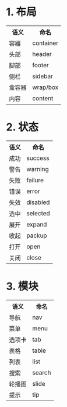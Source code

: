 # 1. 布局

<table class="table table-hover table-bordered table-header-bg f13" style="width:400px;">
    <tr>
        <th>语义</th>
        <th>命名</th>
    </tr>
    <tr>
        <td>
            容器
        </td>
        <td>
            container
        </td>
    </tr>
    <tr>
        <td>
            头部
        </td>
        <td>
            header
        </td>
    </tr>
    <tr>
        <td>
            脚部
        </td>
        <td>
            footer
        </td>
    </tr>
    <tr>
        <td>
            侧栏
        </td>
        <td>
            sidebar
        </td>
    </tr>
    <tr>
        <td>
            盒容器
        </td>
        <td>
            wrap/box
        </td>
    </tr>
    <tr>
        <td>
            内容
        </td>
        <td>
            content
        </td>
    </tr>
</table>

# 2. 状态

<table class="table table-hover table-bordered table-header-bg f13" style="width:400px;">
    <tr>
        <th>语义</th>
        <th>命名</th>
    </tr>
    <tr>
        <td>
            成功
        </td>
        <td>
            success
        </td>
    </tr>
    <tr>
        <td>
            警告
        </td>
        <td>
            warning
        </td>
    </tr>
    <tr>
        <td>
            失败
        </td>
        <td>
            failure
        </td>
    </tr>
    <tr>
        <td>
            错误
        </td>
        <td>
            error
        </td>
    </tr>
    <tr>
        <td>
            失效
        </td>
        <td>
            disabled
        </td>
    </tr>
    <tr>
        <td>
            选中
        </td>
        <td>
            selected
        </td>
    </tr>
    <tr>
        <td>
            展开
        </td>
        <td>
            expand
        </td>
    </tr>
    <tr>
        <td>
            收起
        </td>
        <td>
            packup
        </td>
    </tr>
    <tr>
        <td>
            打开
        </td>
        <td>
            open
        </td>
    </tr>
    <tr>
        <td>
            关闭
        </td>
        <td>
            close
        </td>
    </tr>
</table>

# 3. 模块

<table class="table table-hover table-bordered table-header-bg f13" style="width:400px;">
    <tr>
        <th>语义</th>
        <th>命名</th>
    </tr>
    <tr>
        <td>
            导航
        </td>
        <td>
            nav
        </td>
    </tr>
    <tr>
        <td>
            菜单
        </td>
        <td>
            menu
        </td>
    </tr>
    <tr>
        <td>
            选项卡
        </td>
        <td>
            tab
        </td>
    </tr>
    <tr>
        <td>
            表格
        </td>
        <td>
            table
        </td>
    </tr>
    <tr>
        <td>
            列表
        </td>
        <td>
            list
        </td>
    </tr>
    <tr>
        <td>
            搜索
        </td>
        <td>
            search
        </td>
    </tr>
    <tr>
        <td>
            轮播图
        </td>
        <td>
            slide
        </td>
    </tr>
    <tr>
        <td>
            提示
        </td>
        <td>
            tip
        </td>
    </tr>
</table>

